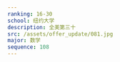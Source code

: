 ```yaml
---
ranking: 16-30
school: 纽约大学
description: 全美第三十
src: /assets/offer_update/081.jpg
major: 数学
sequence: 108
---
```

